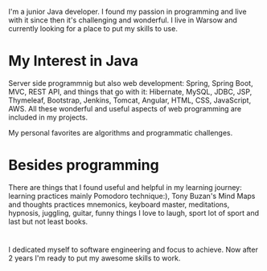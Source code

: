 I'm a junior Java developer. I found my passion in programming and live with it since then it's challenging and wonderful. I live in Warsow and currently looking for a place to put my skills to use.



# My Interest in Java

Server side programmnig but also web development: Spring, Spring Boot, MVC, REST API, and things that go with it: Hibernate, MySQL, JDBC, JSP, Thymeleaf, Bootstrap, Jenkins, Tomcat, Angular, HTML, CSS, JavaScript, AWS. All these wonderful and useful aspects of web programming are included in my projects.

My personal favorites are algorithms and programmatic challenges.

# Besides programming

 There are things that I found useful and helpful in my learning journey: learning practices mainly Pomodoro technique:), Tony Buzan's Mind Maps and thoughts practices mnemonics, keyboard master, meditations, hypnosis, juggling, guitar, funny things I love to laugh, sport lot of sport and last but not least books.
 
#

I dedicated myself to software engineering and focus to achieve. Now after 2 years I'm ready to put my awesome skills to work. 



<!---
KacperGierycz/KacperGierycz is a ✨ special ✨ repository because its `README.md` (this file) appears on your GitHub profile.
You can click the Preview link to take a look at your changes.
--->
